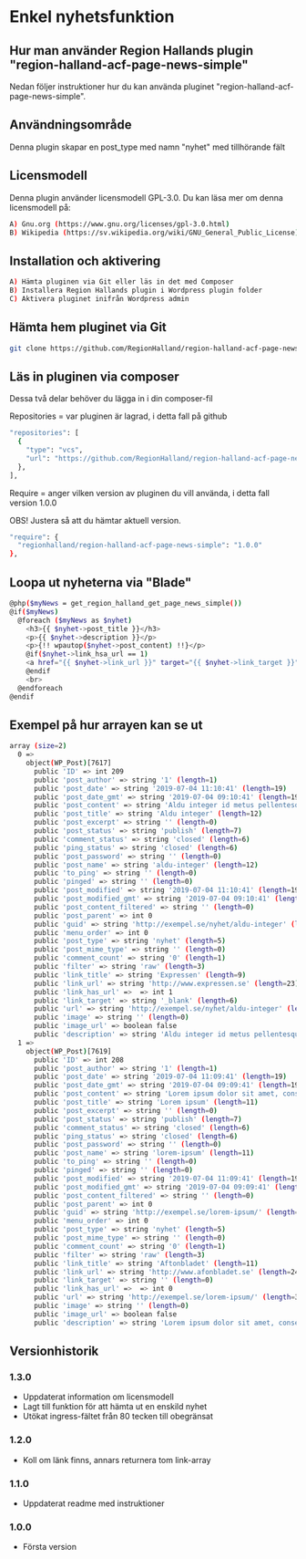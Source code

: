 # Enkel nyhetsfunktion

## Hur man använder Region Hallands plugin "region-halland-acf-page-news-simple"

Nedan följer instruktioner hur du kan använda pluginet "region-halland-acf-page-news-simple".


## Användningsområde

Denna plugin skapar en post_type med namn "nyhet" med tillhörande fält


## Licensmodell

Denna plugin använder licensmodell GPL-3.0. Du kan läsa mer om denna licensmodell på:
```sh
A) Gnu.org (https://www.gnu.org/licenses/gpl-3.0.html)
B) Wikipedia (https://sv.wikipedia.org/wiki/GNU_General_Public_License)
```


## Installation och aktivering

```sh
A) Hämta pluginen via Git eller läs in det med Composer
B) Installera Region Hallands plugin i Wordpress plugin folder
C) Aktivera pluginet inifrån Wordpress admin
```


## Hämta hem pluginet via Git

```sh
git clone https://github.com/RegionHalland/region-halland-acf-page-news-simple.git
```


## Läs in pluginen via composer

Dessa två delar behöver du lägga in i din composer-fil

Repositories = var pluginen är lagrad, i detta fall på github

```sh
"repositories": [
  {
    "type": "vcs",
    "url": "https://github.com/RegionHalland/region-halland-acf-page-news-simple.git"
  },
],
```
Require = anger vilken version av pluginen du vill använda, i detta fall version 1.0.0

OBS! Justera så att du hämtar aktuell version.

```sh
"require": {
  "regionhalland/region-halland-acf-page-news-simple": "1.0.0"
},
```

## Loopa ut nyheterna via "Blade"

```sh
@php($myNews = get_region_halland_get_page_news_simple())
@if($myNews)
  @foreach ($myNews as $nyhet)
    <h3>{{ $nyhet->post_title }}</h3>
    <p>{{ $nyhet->description }}</p>
    <p>{!! wpautop($nyhet->post_content) !!}</p>
    @if($nyhet->link_hsa_url == 1)
    <a href="{{ $nyhet->link_url }}" target="{{ $nyhet->link_target }}">{{ $nyhet->link_title }}</a>
    @endif
    <br>
  @endforeach
@endif
```

## Exempel på hur arrayen kan se ut

```sh
array (size=2)
  0 => 
    object(WP_Post)[7617]
      public 'ID' => int 209
      public 'post_author' => string '1' (length=1)
      public 'post_date' => string '2019-07-04 11:10:41' (length=19)
      public 'post_date_gmt' => string '2019-07-04 09:10:41' (length=19)
      public 'post_content' => string 'Aldu integer id metus pellentesque, suscipit mauris vel, placerat purus. Vestibulum diam elit, pharetra a velit quis, tristique feugiat metus. Donec maximus purus justo, ut lobortis enim tincidunt at.' (length=200)
      public 'post_title' => string 'Aldu integer' (length=12)
      public 'post_excerpt' => string '' (length=0)
      public 'post_status' => string 'publish' (length=7)
      public 'comment_status' => string 'closed' (length=6)
      public 'ping_status' => string 'closed' (length=6)
      public 'post_password' => string '' (length=0)
      public 'post_name' => string 'aldu-integer' (length=12)
      public 'to_ping' => string '' (length=0)
      public 'pinged' => string '' (length=0)
      public 'post_modified' => string '2019-07-04 11:10:41' (length=19)
      public 'post_modified_gmt' => string '2019-07-04 09:10:41' (length=19)
      public 'post_content_filtered' => string '' (length=0)
      public 'post_parent' => int 0
      public 'guid' => string 'http://exempel.se/nyhet/aldu-integer' (length=36)
      public 'menu_order' => int 0
      public 'post_type' => string 'nyhet' (length=5)
      public 'post_mime_type' => string '' (length=0)
      public 'comment_count' => string '0' (length=1)
      public 'filter' => string 'raw' (length=3)
      public 'link_title' => string 'Expressen' (length=9)
      public 'link_url' => string 'http://www.expressen.se' (length=23)
      public 'link_has_url' =>  => int 1
      public 'link_target' => string '_blank' (length=6)
      public 'url' => string 'http://exempel.se/nyhet/aldu-integer' (length=36)
      public 'image' => string '' (length=0)
      public 'image_url' => boolean false
      public 'description' => string 'Aldu integer id metus pellentesque, suscipit mauris vel.' (length=56)
  1 => 
    object(WP_Post)[7619]
      public 'ID' => int 208
      public 'post_author' => string '1' (length=1)
      public 'post_date' => string '2019-07-04 11:09:41' (length=19)
      public 'post_date_gmt' => string '2019-07-04 09:09:41' (length=19)
      public 'post_content' => string 'Lorem ipsum dolor sit amet, consectetur adipiscing elit. Aenean id diam in erat egestas vehicula eu accumsan ligula. In pellentesque, ipsum ac vehicula consectetur, ex erat sagittis risus, ut rhoncus urna enim sit amet massa. Curabitur in massa dapibus, malesuada ex vitae, ultricies erat.' (length=289)
      public 'post_title' => string 'Lorem ipsum' (length=11)
      public 'post_excerpt' => string '' (length=0)
      public 'post_status' => string 'publish' (length=7)
      public 'comment_status' => string 'closed' (length=6)
      public 'ping_status' => string 'closed' (length=6)
      public 'post_password' => string '' (length=0)
      public 'post_name' => string 'lorem-ipsum' (length=11)
      public 'to_ping' => string '' (length=0)
      public 'pinged' => string '' (length=0)
      public 'post_modified' => string '2019-07-04 11:09:41' (length=19)
      public 'post_modified_gmt' => string '2019-07-04 09:09:41' (length=19)
      public 'post_content_filtered' => string '' (length=0)
      public 'post_parent' => int 0
      public 'guid' => string 'http://exempel.se/lorem-ipsum/' (length=30)
      public 'menu_order' => int 0
      public 'post_type' => string 'nyhet' (length=5)
      public 'post_mime_type' => string '' (length=0)
      public 'comment_count' => string '0' (length=1)
      public 'filter' => string 'raw' (length=3)
      public 'link_title' => string 'Aftonbladet' (length=11)
      public 'link_url' => string 'http://www.afonbladet.se' (length=24)
      public 'link_target' => string '' (length=0)
      public 'link_has_url' =>  => int 0
      public 'url' => string 'http://exempel.se/lorem-ipsum/' (length=30)
      public 'image' => string '' (length=0)
      public 'image_url' => boolean false
      public 'description' => string 'Lorem ipsum dolor sit amet, consectetur adipiscing elit.' (length=56)
```


## Versionhistorik

### 1.3.0
- Uppdaterat information om licensmodell
- Lagt till funktion för att hämta ut en enskild nyhet
- Utökat ingress-fältet från 80 tecken till obegränsat

### 1.2.0
- Koll om länk finns, annars returnera tom link-array

### 1.1.0
- Uppdaterat readme med instruktioner

### 1.0.0
- Första version